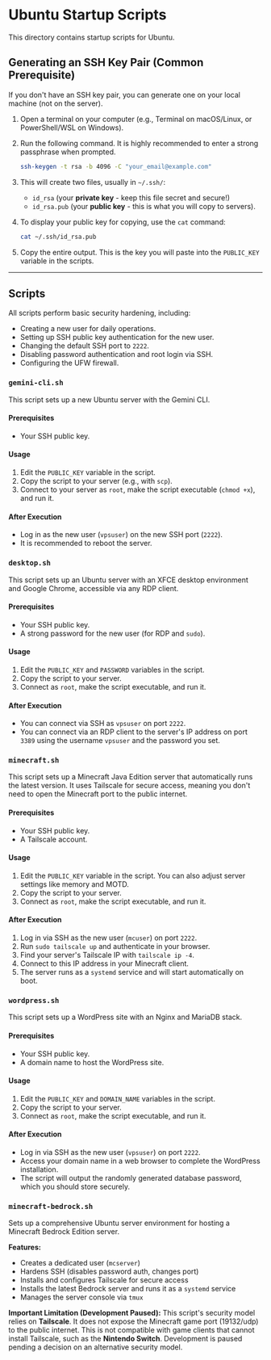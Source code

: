 # Ubuntu Startup Scripts

This directory contains startup scripts for Ubuntu.

## Generating an SSH Key Pair (Common Prerequisite)

If you don't have an SSH key pair, you can generate one on your local machine (not on the server).

1.  Open a terminal on your computer (e.g., Terminal on macOS/Linux, or PowerShell/WSL on Windows).
2.  Run the following command. It is highly recommended to enter a strong passphrase when prompted.
    ```bash
    ssh-keygen -t rsa -b 4096 -C "your_email@example.com"
    ```
3.  This will create two files, usually in `~/.ssh/`:
    *   `id_rsa` (your **private key** - keep this file secret and secure!)
    *   `id_rsa.pub` (your **public key** - this is what you will copy to servers).

4.  To display your public key for copying, use the `cat` command:
    ```bash
    cat ~/.ssh/id_rsa.pub
    ```
5.  Copy the entire output. This is the key you will paste into the `PUBLIC_KEY` variable in the scripts.

---

## Scripts

All scripts perform basic security hardening, including:
*   Creating a new user for daily operations.
*   Setting up SSH public key authentication for the new user.
*   Changing the default SSH port to `2222`.
*   Disabling password authentication and root login via SSH.
*   Configuring the UFW firewall.

### `gemini-cli.sh`

This script sets up a new Ubuntu server with the Gemini CLI.

#### Prerequisites

- Your SSH public key.

#### Usage

1.  Edit the `PUBLIC_KEY` variable in the script.
2.  Copy the script to your server (e.g., with `scp`).
3.  Connect to your server as `root`, make the script executable (`chmod +x`), and run it.

#### After Execution

- Log in as the new user (`vpsuser`) on the new SSH port (`2222`).
- It is recommended to reboot the server.

### `desktop.sh`

This script sets up an Ubuntu server with an XFCE desktop environment and Google Chrome, accessible via any RDP client.

#### Prerequisites

- Your SSH public key.
- A strong password for the new user (for RDP and `sudo`).

#### Usage

1.  Edit the `PUBLIC_KEY` and `PASSWORD` variables in the script.
2.  Copy the script to your server.
3.  Connect as `root`, make the script executable, and run it.

#### After Execution

- You can connect via SSH as `vpsuser` on port `2222`.
- You can connect via an RDP client to the server's IP address on port `3389` using the username `vpsuser` and the password you set.

### `minecraft.sh`

This script sets up a Minecraft Java Edition server that automatically runs the latest version. It uses Tailscale for secure access, meaning you don't need to open the Minecraft port to the public internet.

#### Prerequisites

- Your SSH public key.
- A Tailscale account.

#### Usage

1.  Edit the `PUBLIC_KEY` variable in the script. You can also adjust server settings like memory and MOTD.
2.  Copy the script to your server.
3.  Connect as `root`, make the script executable, and run it.

#### After Execution

1.  Log in via SSH as the new user (`mcuser`) on port `2222`.
2.  Run `sudo tailscale up` and authenticate in your browser.
3.  Find your server's Tailscale IP with `tailscale ip -4`.
4.  Connect to this IP address in your Minecraft client.
5.  The server runs as a `systemd` service and will start automatically on boot.

### `wordpress.sh`

This script sets up a WordPress site with an Nginx and MariaDB stack.

#### Prerequisites

- Your SSH public key.
- A domain name to host the WordPress site.

#### Usage

1.  Edit the `PUBLIC_KEY` and `DOMAIN_NAME` variables in the script.
2.  Copy the script to your server.
3.  Connect as `root`, make the script executable, and run it.

#### After Execution

- Log in via SSH as the new user (`vpsuser`) on port `2222`.
- Access your domain name in a web browser to complete the WordPress installation.
- The script will output the randomly generated database password, which you should store securely.

### `minecraft-bedrock.sh`

Sets up a comprehensive Ubuntu server environment for hosting a Minecraft Bedrock Edition server.

**Features:**
- Creates a dedicated user (`mcserver`)
- Hardens SSH (disables password auth, changes port)
- Installs and configures Tailscale for secure access
- Installs the latest Bedrock server and runs it as a `systemd` service
- Manages the server console via `tmux`

**Important Limitation (Development Paused):**
This script's security model relies on **Tailscale**. It does not expose the Minecraft game port (19132/udp) to the public internet. This is not compatible with game clients that cannot install Tailscale, such as the **Nintendo Switch**. Development is paused pending a decision on an alternative security model.
